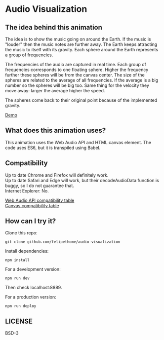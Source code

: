 # Audio Visualization

## The idea behind this animation

The idea is to show the music going on around the Earth. If the music is "louder" then the music notes are further away. The Earth keeps attracting the music to itself with its gravity. Each sphere around the Earth represents a group of frequencies.

The frequencies of the audio are captured in real time. Each group of frequencies corresponds to one floating sphere. Higher the frequency further these spheres will be from the canvas center. The size of the spheres are related to the average of all frequencies. If the average is a big number so the spheres will be big too. Same thing for the velocity they move away: larger the average higher the speed.

The spheres come back to their original point because of the implemented gravity.

[Demo](https://felipethome.github.io/audio-visualization)

## What does this animation uses?

This animation uses the Web Audio API and HTML canvas element.
The code uses ES6, but it is transpiled using Babel.

## Compatibility

Up to date Chrome and Firefox will definitely work.  
Up to date Safari and Edge will work, but their decodeAudioData function is buggy, so I do not guarantee that.  
Internet Explorer: No.  

[Web Audio API compatibility table](https://caniuse.com/#search=web%20audio%20api)  
[Canvas compatibility table](https://caniuse.com/#search=canvas)

## How can I try it?

Clone this repo:

    git clone github.com/felipethome/audio-visualization

Install dependencies:

    npm install

For a development version:

    npm run dev

Then check localhost:8889.

For a production version:

    npm run deploy

## LICENSE

BSD-3